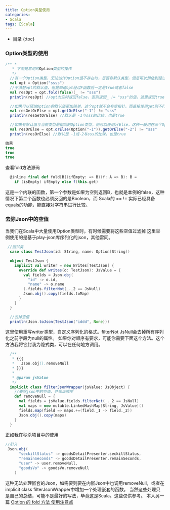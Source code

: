 ```yaml
---
title: Option类型使用
categories:
- Scala
tags: [Scala]
---
```


* 目录
{:toc}

### Option类型的使用
```scala
/** *
   * 下面是常用的Option类型的操作
   */
  //有一个Option类型，无法估计Option值不存在时，是否有默认类型，但是可以预估到经过函数F后的默认类型，这种情况很适合使用fold（play的表单验证）
  val opt = Option("ssss")
  //不清楚opt的默认值，但是知道opt经过F函数后一定是true或者false
  val resOpt = opt.fold(false)(_ != "sss")
  println(resOpt) //opt为空时返回false，否则返回_ != "sss"的值，这里返回true

  //如果可以预估Option的默认值更加简单，这个opt就不会有空指针。而直接使用get则不行
  val resGetOrElse = opt.getOrElse("-1") != "sss"
  println(resGetOrElse) //默认是 -1与sss的比较，也是true

  //如果有默认值与当前类型是相同的Option类型，则可以使用orElse，这种一般用在三个Option时,需要与getOrElse连用： A orElse B getOrElse "-1"
  val resOrElse = opt.orElse(Option("-1")).getOrElse("-2") != "sss"
  println(resOrElse) //默认是 -1或-2与sss的比较，也是true

结果
true
true
true
```
查看fold方法源码
```scala
  @inline final def fold[B](ifEmpty: => B)(f: A => B): B =
    if (isEmpty) ifEmpty else f(this.get)
```
这是一个内联的函数，第一个参数是如果为空则返回B，也就是本例的false，这种情况下第二个函数也必须反回的是Boolean，而 Scala的 ==  != 实际已经具备equals的功能，能直接对字符串进行比较。

### 去除Json中的空值
当我们在Scala中大量使用Option类型时，有时候需要将这些空值过滤掉
这里举例使用的是基于play-json库序列化的json，其他雷同。
```scala
 //测试类
  case class TestJson(id: String, name: Option[String])

  object TestJson {
    implicit val writer = new Writes[TestJson] {
      override def writes(o: TestJson): JsValue = {
        val fields = Json.obj(
          "id" -> o.id,
          "name" -> o.name
        ).fields.filterNot(_._2 == JsNull)
        Json.obj().copy(fields.toMap)
      }
    }
  }

  //去掉空值
  println(Json.toJson(TestJson("iddd", None)))
```
这里使用重写writer类型，自定义序列化的格式。filterNot JsNull会去掉所有序列化之前字段为null的属性。
如果你对顺序有要求，可能你需要下面这个方法。这个方法我将它封装为隐式类，可以在任何地方调用。
```scala
  /**
   * {{{
   *   Json.obj().removeNull
   * }}}
   *
   * @param jsValue
   */
  implicit class filterJsonWrapper(jsValue: JsObject) {
    //去除json中的空值，并保证顺序
    def removeNull = {
      val fields = jsValue.fields.filterNot(_._2 == JsNull)
      val maps = new mutable.LinkedHashMap[String, JsValue]()
      fields.map(field => maps.+=(field._1 -> field._2))
      Json.obj().copy(maps)
    }
  }
```
正如我在秒杀项目中的使用
```scala
//引入
 Json.obj(
      "seckillStatus" -> goodsDetailPresenter.seckillStatus,
      "remainSeconds" -> goodsDetailPresenter.remainSeconds,
      "user" -> user.removeNull,
      "goodsVo" -> goodsVo.removeNull
    )
```
这种无法处理嵌套的Json，如需要则要在内嵌Json中也调用removeNull，或者在implicit class filterJsonWrapper中增加一个处理嵌套的函数。
当然这些处理只是自己的总结，可能不是最好的写法，毕竟这是Scala。这些仅供参考。
本人另一篇 [Option 的 fold 方法 使用注意点
](https://www.jianshu.com/p/1037a1dc6d6c)


